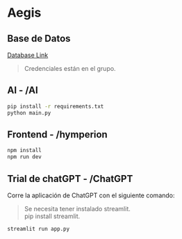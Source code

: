 # Aegis

## Base de Datos
[Database Link](https://auth-db1356.hstgr.io/index.php?db=u836958475_CyberSecurity)  
> Credenciales están en el grupo.

## AI - /AI
```bash
pip install -r requirements.txt
python main.py
```

## Frontend - /hymperion
```bash
npm install
npm run dev
```

## Trial de chatGPT - /ChatGPT
Corre la aplicación de ChatGPT con el siguiente comando:  
> Se necesita tener instalado streamlit.  
> pip install streamlit.  
```bash
streamlit run app.py
```